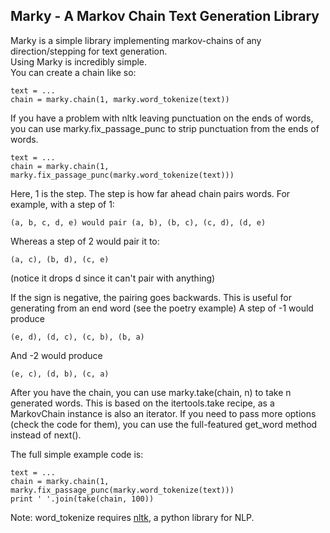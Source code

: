 Marky - A Markov Chain Text Generation Library
------------------------------

Marky is a simple library implementing markov-chains of any direction/stepping for text generation.  
Using Marky is incredibly simple.  
You can create a chain like so:

    text = ...
    chain = marky.chain(1, marky.word_tokenize(text))

If you have a problem with nltk leaving punctuation on the ends of words, you can use marky.fix_passage_punc
to strip punctuation from the ends of words.

    text = ...
    chain = marky.chain(1, marky.fix_passage_punc(marky.word_tokenize(text)))

Here, 1 is the step. The step is how far ahead chain pairs words. For example, with a step of 1:

    (a, b, c, d, e) would pair (a, b), (b, c), (c, d), (d, e)

Whereas a step of 2 would pair it to:

    (a, c), (b, d), (c, e)

(notice it drops d since it can't pair with anything)

If the sign is negative, the pairing goes backwards. This is useful for generating from an end word (see the poetry example)
A step of -1 would produce

    (e, d), (d, c), (c, b), (b, a)

And -2 would produce

    (e, c), (d, b), (c, a)


After you have the chain, you can use marky.take(chain, n) to take n generated words. This is based on the itertools.take recipe,
as a MarkovChain instance is also an iterator. If you need to pass more options (check the code for them), you can use the full-featured
get_word method instead of next().

The full simple example code is:

    text = ...
    chain = marky.chain(1, marky.fix_passage_punc(marky.word_tokenize(text)))
    print ' '.join(take(chain, 100))

Note: word_tokenize requires [nltk][1], a python library for NLP.

[1]: http://nltk.org/